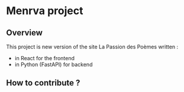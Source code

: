 # Menrva project

## Overview

This project is new version of the site La Passion des Poèmes written :
- in React for the frontend
- in Python (FastAPI) for backend

## How to contribute ?